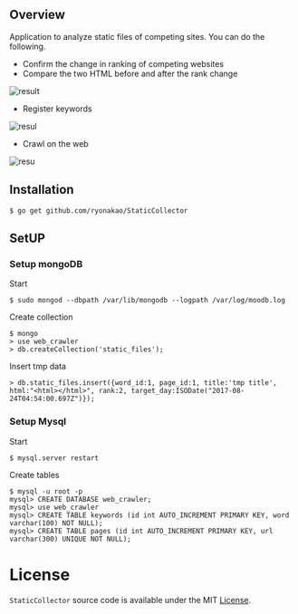## Overview

Application to analyze static files of competing sites.
You can do the following.

- Confirm the change in ranking of competing websites
- Compare the two HTML before and after the rank change

![result](https://github.com/ryonakao/StaticCollector/blob/media_for_demo/media/demo_ver2.gif)


- Register keywords


![resul](https://github.com/ryonakao/StaticCollector/blob/media_for_demo/media/keyword_insert.png)


- Crawl on the web


![resu](https://github.com/ryonakao/StaticCollector/blob/media_for_demo/media/crawl.png)

## Installation

```
$ go get github.com/ryonakao/StaticCollector
```

## SetUP

### Setup mongoDB

Start

```
$ sudo mongod --dbpath /var/lib/mongodb --logpath /var/log/moodb.log
```

Create collection

```
$ mongo
> use web_crawler
> db.createCollection('static_files');
```

Insert tmp data

```
> db.static_files.insert({word_id:1, page_id:1, title:'tmp title', html:"<html></html>", rank:2, target_day:ISODate("2017-08-24T04:54:00.697Z")});
```

### Setup Mysql

Start

```
$ mysql.server restart
```

Create tables

```
$ mysql -u root -p
mysql> CREATE DATABASE web_crawler;
mysql> use web_crawler
mysql> CREATE TABLE keywords (id int AUTO_INCREMENT PRIMARY KEY, word varchar(100) NOT NULL);
mysql> CREATE TABLE pages (id int AUTO_INCREMENT PRIMARY KEY, url varchar(300) UNIQUE NOT NULL);
```

# License

`StaticCollector` source code is available under the MIT [License](https://github.com/ryonakao/StaticCollector/blob/master/LICENSE).
